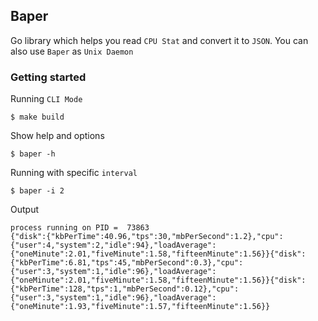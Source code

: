 ## Baper

Go library which helps you read `CPU Stat` and convert it to `JSON`. You can also use `Baper` as `Unix Daemon`

### Getting started

Running `CLI Mode`
```shell
$ make build
```

Show help and options
```shell
$ baper -h
```

Running with specific `interval` 
```shell
$ baper -i 2
```

Output 
```shell
process running on PID =  73863
{"disk":{"kbPerTime":40.96,"tps":30,"mbPerSecond":1.2},"cpu":{"user":4,"system":2,"idle":94},"loadAverage":{"oneMinute":2.01,"fiveMinute":1.58,"fifteenMinute":1.56}}{"disk":{"kbPerTime":6.81,"tps":45,"mbPerSecond":0.3},"cpu":{"user":3,"system":1,"idle":96},"loadAverage":{"oneMinute":2.01,"fiveMinute":1.58,"fifteenMinute":1.56}}{"disk":{"kbPerTime":128,"tps":1,"mbPerSecond":0.12},"cpu":{"user":3,"system":1,"idle":96},"loadAverage":{"oneMinute":1.93,"fiveMinute":1.57,"fifteenMinute":1.56}}
```